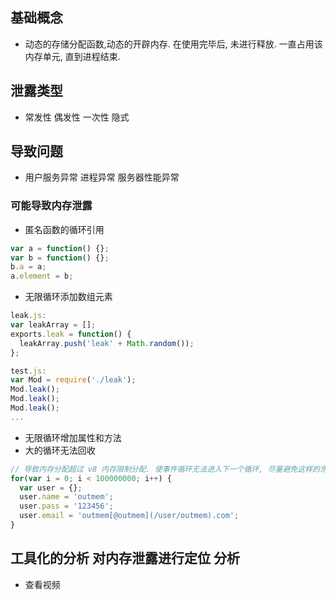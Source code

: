 ## 基础概念
* 动态的存储分配函数,动态的开辟内存. 在使用完毕后, 未进行释放. 一直占用该内存单元, 直到进程结束.
## 泄露类型
* 常发性 偶发性 一次性 隐式
## 导致问题
* 用户服务异常 进程异常 服务器性能异常

### 可能导致内存泄露
* 匿名函数的循环引用
```javascript
var a = function() {};
var b = function() {};
b.a = a;
a.element = b;
```

* 无限循环添加数组元素
```javascript
leak.js:
var leakArray = [];
exports.leak = function() {
  leakArray.push('leak' + Math.random());
};

test.js:
var Mod = require('./leak');
Mod.leak();
Mod.leak();
Mod.leak();
...
```

* 无限循环增加属性和方法
* 大的循环无法回收
```javascript
// 导致内存分配超过 v8 内存限制分配. 使事件循环无法进入下一个循环, 尽量避免这样的东西
for(var i = 0; i < 100000000; i++) {
  var user = {};
  user.name = 'outmem';
  user.pass = '123456';
  user.email = 'outmem[@outmem](/user/outmem).com';
}
```

## 工具化的分析 对内存泄露进行定位 分析
* 查看视频
